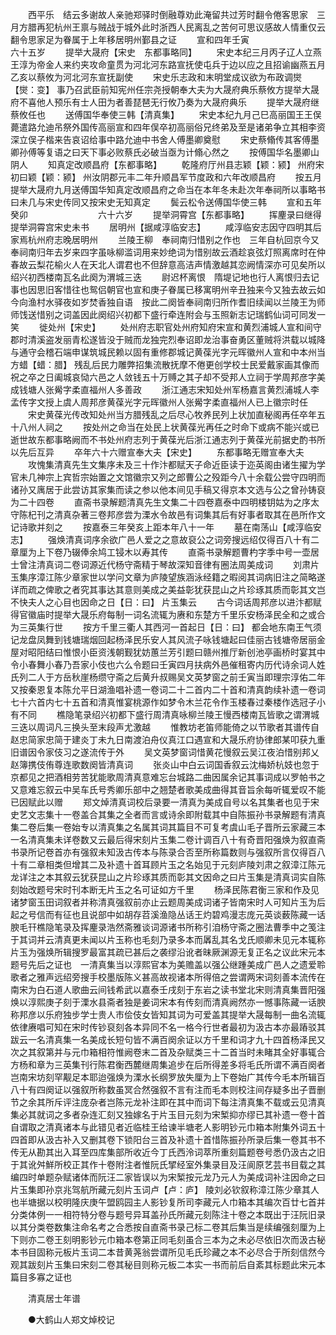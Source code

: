 <!-- { "loadSidebar": true } -->
　　西平乐　结云多谢故人亲驰郑驿时倒融尊劝此淹留共过芳时翻令倦客思家　三月方腊再犯杭州王禀与贼战于城外此时浙西人民离乱之苦何可思议感故人情重仅云翻令思家足为眷属于上年移居明州鄞县之证 
　　宣和四年壬寅　　　　　　　　六十五岁 
　　提举大晟府【宋史　东都事略同】 
　　宋史本纪三月丙子辽人立燕王淳为帝金人来约夹攻命童贯为河北河东路宣抚使屯兵于边以应之且招谕幽燕五月乙亥以蔡攸为河北河东宣抚副使 
　　宋史乐志政和末明堂成议欲为布政调爕【爕：变】 事乃召武臣前知宪州任宗尧授朝奉大夫为大晟府典乐蔡攸方提举大晟府不喜他人预乐有士人田为者善琵琶无行攸乃奏为大晟府典乐 
　　提举大晟府继蔡攸任也 
　　送傅国华奉使三韩【清真集】 
　　宋史本纪九月己巳高丽国王王俣薨遣路允迪吊祭外国传高丽宣和四年俣卒初高丽俗兄终弟及至是诸弟争立其相李资深立俣子楷来告哀诏给事中路允迪中书舍人傅墨卿奠慰 
　　宋史蔡翛传其客傅墨卿孙傅等复语之曰天下事必败蔡氏必破当亟为计翛心然之 
　　按傅国华名墨卿山阴人 
　　知真定改顺昌府【东都事略】 
　　乾隆府厅州县志颖【颖：颍】 州府宋初曰颖【颖：颍】 州汝阴郡元丰二年升顺昌军节度政和六年改顺昌府 
　　按五月提举大晟府九月送傅国华知真定改顺昌府之命当在本年冬未赴次年奉祠所以事略书曰未几与宋史传同又按宋史无知真定 
　　鬓云松令送傅国华使三韩 
　　宣和五年癸卯　　　　　　　　六十六岁 
　　提举洞霄宫【东都事略】 
　　挥麈录曰继得提举洞霄宫宋史未书 
　　居明州【据咸淳临安志】 
　　咸淳临安志因守四明其后家焉杭州府志晚居明州 
　　兰陵王柳　奉祠南归惜别之作也　三年自杭回京今又奉祠南归年去岁来四字虽咏柳滥词用来妙绝词为惜别故云酒趁哀弦灯照离席时在仲春故云梨花榆火人在天北人谓君也不但辞意高洁声情激越其恋阙情深亦可见矣所以绍兴初西楼南瓦名此阕为渭城三迭 
　　尉迟杯离恨　隋堤记地也行人离恨归去记事也因思旧客惜往也鸳侣朝官也宣和庚子眷属已移寓明州辛丑独来今又独去故云如今向渔村水驿夜如岁焚香独自语　按此二阕皆奉祠南归所作耆旧续闻以兰陵王为师师饯送惜别之词盖因此阕绍兴初都下盛行牵连附会与玉照新志记瑞鹤仙词可同发一笑 
　　徙处州【宋史】 
　　处州府志职官处州府知府宋宣和黄烈浦城人宣和间守郡时清溪盗发丽青松遂皆没于贼而龙独完烈奉诏即龙治事奋勇区董贼将洪载以城降与通守会稽石端申谋筑城民赖以固有重修郡城记黄葆光字元晖徽州人宣和中本州当方蜡【蜡：腊】 残乱后民力雕弊招集流散抚摩不倦更创学校士民爱戴家画其像而祝之卒之日阖城哀恸六邑之人敛钱五十万赙之其子却不受邦人立祠于学周邦彦字美成钱塘人张觷字柔直福州人多善政 
　　浙江通志宋知处州军杨嘉言黄烈浦城人李孟传字文授上虞人周邦彦黄葆光字元晖徽州人张觷字柔直福州人已上徽宗时任 
　　宋史黄葆光传改知处州当方腊残乱之后尽心牧养民列上状加直秘阁再任卒年五十八州人祠之 
　　按处州之命当在处民上状黄葆光再任之时命下或病不能兴或已逝世故东都事略阙而不书处州府志列于黄葆光后浙江通志列于黄葆光前据史酌书所以先后互异 
　　卒年六十六赠宣奉大夫【宋史】 
　　东都事略无赠宣奉大夫 
　　攻愧集清真先生文集序未及三十作汴都赋天子命近臣读于迩英阁由诸生擢为学官未几神宗上宾哲宗始置之文馆徽宗又列之郎曹公之殁距今八十余载公尝守四明而诸孙又庽居于此尝访其家集而读之参以他本间见手稿又得京本文选与公之曾孙铸裒为二十四卷 
　　直斋书录解题清真先生文集二十四卷嘉泰中四明楼钥姑为之序太守陈杞刊之清真杂著三卷邦彦尝为溧水令故邑有词集其后有好事者取其在邑所作文记诗歌并刻之 
　　按嘉泰三年癸亥上距本年八十一年 
　　墓在南荡山【咸淳临安志】 
　　强焕清真词序余欲广邑人爱之之意故裒公之词旁搜远绍仅得百八十有二章厘为上下卷乃辍俸余鸠工锓木以寿其传 
　　直斋书录解题曹杓字季中号一壶居士曾注清真词二卷词源近代杨守斋精于琴故深知音律有圈法周美成词 
　　刘肃片玉集序漳江陈少章家世以学问文章为庐陵望族涵泳经籍之暇阅其词病旧注之简略遂详而疏之俾歌之者究其事达其意则美成之美益彰犹获昆山之片珍琢其质而彰其文岂不快夫人之心目也因命之日【日：曰】 片玉集云 
　　古今词话周邦彦以进汴都赋得官徽庙时提举大晟乐府每制一词名流辄为赓和东楚方千里乐安杨泽民全和之或合为三英集行世 
　　按方千里三衢人其西河一首起日【日：曰】 都会地东南王气须记龙盘凤舞到钱塘瑞烟回起杨泽民乐安人其风流子咏钱塘起曰佳丽古钱塘帝居丽金屋对昭阳结曰惟恨小臣资浅朝觐犹妨蕙兰芳引题曰赣州推厅新创池亭画桥时宴其中令小春舞小春乃吾家小伎也六么令题曰壬寅四月扶病外邑催租寄内历代诗余词人姓氏列二人于方岳秋崖杨缵守斋之后黄升叔赐吴文英梦窗之前壬寅当即理宗淳佑二年又按秦恩复本陈允平日湖渔唱补遗一卷词二十二首内二十首和清真韵续补遗一卷词七十六首内七十五首和清真惟宴桃源作如梦令木兰花令作玉楼春过秦楼作选冠子小有不同 
　　樵隐笔录绍兴初都下盛行周清真咏柳兰陵王慢西楼南瓦皆歌之谓渭城三迭以周词凡三换头至末段声尤激越 
　　惟教坊老笛师能倚之以节歌者其谱传自赵忠简家忠简于建炎丁未九日南渡泊舟仪真江口遇宣和大晟乐府协律郎某叩获九重旧谱因令家伎习之遂流传于外 
　　吴文英梦窗词惜黄花慢叙云吴江夜泊惜别邦乂赵簿携伎侑尊连歌数阕皆清真词 
　　张炎山中白云词国香叙云沈梅娇杭妓也忽于京都见之把酒相劳苦犹能歌周清真意难忘台城路二曲因属余记其事词成以罗帕书之又意难忘叙云中吴车氏号秀卿乐部中之翘楚者歌美成曲得其音旨余每听辄爱叹不能已因赋此以赠 
　　郑文焯清真词校后录要一清真为美成自号以名其集者也见于宋史艺文志集十一卷盖合其集之全者而言或诗余即附载其中自陈振孙书录解题有清真集二卷后集一卷始专以清真集之名属其词其篇目不可复考虞山毛子晋所云家藏三本一名清真集未详卷数又云最后得宋刻片玉集二卷计调百八十有奇晋阳强焕为叙直斋书录所记卷首亦有强叙未知汲古传本与陈录合否至所称篇数则与强叙所言仅得百八十有二章相类但增其二及补遗十首耳顾片玉之名始见于元刻庐陵刘肃之叙漳江陈元龙详注之本其叙云犹获昆山之片珍琢其质而彰其文因命之曰片玉集是清真词实自陈刻始改题号宋时刊本断无片玉之名可证如方千里 
　　杨泽民陈君衡三家和作及见诸梦窗玉田词叙者并称清真强叙前亦止云题周美成词诸子皆南宋时人可知片玉为后起之号信而有征也且说部中如胡存苕溪渔隐丛话王灼碧鸡漫志庞元英谈薮陈藏一话腴毛幵樵隐笔录及挥麈录浩然斋雅谈词源诸书所称引洎杨守斋之圈法曹季中之笺注于其词并云清真更未闻以片玉称也毛刻乃录多本而羼乱其名戈氏顺卿未见元本辄称片玉为强焕所辑搜罗最富其疏已甚后之袭缪沿讹者昧厥渊源无复正名之议此宋元本题号先后之证也　一清真集当以淳熙官本为美赡盖以强公继踵美成广邑人之遗爱聆歌者之雅声远绍旁搜手校墨版陈义甚高故视诸本所得倍之尝谓两宋词刻善本流传在南宋为白石道人歌曲云间钱希武以嘉泰壬戌刻于东岩之读书堂北宋则清真集晋阳强焕以淳熙庚子刻于溧水县斋者独是姜词宋本有传刻而清真阙然亦一憾事陈藏一话腴称邦彦以乐府独步学士贵人巿侩伎女皆知其词为可爱盖其提举大晟每制一曲名流辄依律赓唱可知在宋时传钞裒刻各本异同不名一格今行世者最初为汲古本亦最蹖驳其跋云一名清真集一名美成长短句皆不满百阕余证以方千里和词才九十四首杨泽民又次之其叙第并与元巾箱相符惟阙卷末二首及杂赋类三十二首当时未睹其全好事辄合方杨和章为三英集刊行陈君衡西麓继周集追步在后所得差多将毛氏所谓不满百阕者岂南宋坊刻罕觏足本耶迨强焕为溧水长纲罗放失厘为上下卷始广其传今毛本所辑百八十有四阕证以强叙所称数虽冥合然强叙不言有注而毛本则校注间存疑多出子晋删节之余其所斥评注庞杂者岂陈元龙补注即在其中而词下每注清真集不载或云见清真集必其就词之多者杂连汇刻又独嫁名于片玉目元刻为宋椠抑亦缪已其补遗一卷十首自谓取之清真诸本与此错见者近临桂王给谏半塘老人影明钞元巾箱本附集外词五十四首即从汲古补入又删其卷下锁阳台三首及补遗十首惜陈振孙所录后集一卷其书不传无从勘其出入耳至四库集部所收近今丁氏西泠词萃所重刻篇题卷号悉仍汲古之旧于其讹舛鮮所校正其作十卷附注者惟阮氏揅经室外集录目及汪阆原艺芸书目载之其编四时单题杂赋诸体而阮汪二家皆误以为宋椠按元龙乃元人为美成词补注因命之曰片玉集即孙京兆驾航所藏元刻片玉词卢【卢：庐】 陵刘必钦叙称漳江陈少章其人也半塘据以校明隆庆庚午盟鸥园主人影钞复所司李藏元人巾箱本其编次百廿七首并分类体例一一相符特分卷与题号异耳盖孙氏所藏元刻陈注十卷之本既出于汪阮旧录以其分类卷数集注命名考之合悉按自直斋书录己标二卷其后集当是续编强刻厘为上下则亦二卷王刻明影钞元巾箱本卷第正同毛刻虽合三本为之未必尽依旧次而汲古秘本书目固称元板片玉词二本昔黄荛翁尝谓所见毛氏珍藏之本不必尽合于所刻信然今观其跋刻片玉集曰宋刻二卷其秘目则称元板二本实一书而前后自紊其标题此宋元本篇目多寡之证也 

　　清真居士年谱 

　　●大鹤山人郑文焯校记 

